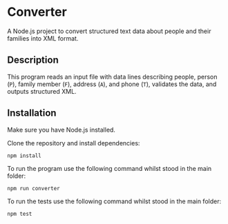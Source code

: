 # Converter

A Node.js project to convert structured text data about people and their families into XML format.

## Description

This program reads an input file with data lines describing people, person (`P`), family member (`F`), address (`A`), and phone (`T`), validates the data, and outputs structured XML.

## Installation

Make sure you have Node.js installed.

Clone the repository and install dependencies:
```
npm install
```

To run the program use the following command whilst stood in the main folder:
```
npm run converter
```

To run the tests use the following command whilst stood in the main folder:
```
npm test
```